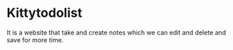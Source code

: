 # Kittytodolist
It is a website that take and create notes which we can edit and delete and save for more time.
